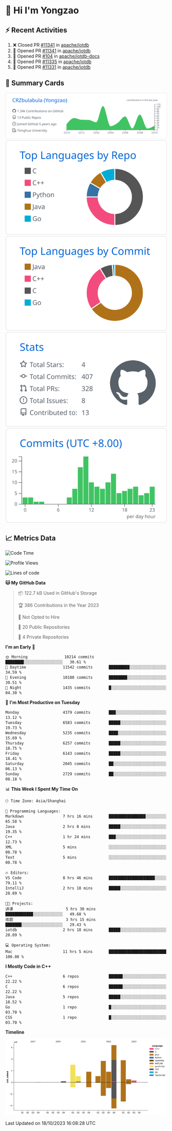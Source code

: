 # 👋 Hi I'm Yongzao

## ⚡ Recent Activities
<!--START_SECTION:activity-->
1. ❌ Closed PR [#11341](https://github.com/apache/iotdb/pull/11341) in [apache/iotdb](https://github.com/apache/iotdb)
2. 💪 Opened PR [#11341](https://github.com/apache/iotdb/pull/11341) in [apache/iotdb](https://github.com/apache/iotdb)
3. 💪 Opened PR [#104](https://github.com/apache/iotdb-docs/pull/104) in [apache/iotdb-docs](https://github.com/apache/iotdb-docs)
4. 💪 Opened PR [#11335](https://github.com/apache/iotdb/pull/11335) in [apache/iotdb](https://github.com/apache/iotdb)
5. 💪 Opened PR [#11331](https://github.com/apache/iotdb/pull/11331) in [apache/iotdb](https://github.com/apache/iotdb)
<!--END_SECTION:activity-->

## 🎑 Summary Cards

[![](https://raw.githubusercontent.com/CRZbulabula/CRZbulabula/main/profile-summary-card-output/github/0-profile-details.svg)](https://github.com/vn7n24fzkq/github-profile-summary-cards)
[![](https://raw.githubusercontent.com/CRZbulabula/CRZbulabula/main/profile-summary-card-output/github/1-repos-per-language.svg)](https://github.com/vn7n24fzkq/github-profile-summary-cards) [![](https://raw.githubusercontent.com/CRZbulabula/CRZbulabula/main/profile-summary-card-output/github/2-most-commit-language.svg)](https://github.com/vn7n24fzkq/github-profile-summary-cards)
[![](https://raw.githubusercontent.com/CRZbulabula/CRZbulabula/main/profile-summary-card-output/github/3-stats.svg)](https://github.com/vn7n24fzkq/github-profile-summary-cards) [![](https://raw.githubusercontent.com/CRZbulabula/CRZbulabula/main/profile-summary-card-output/github/4-productive-time.svg)](https://github.com/vn7n24fzkq/github-profile-summary-cards)

## 📈 Metrics Data

<!--START_SECTION:waka-->
![Code Time](http://img.shields.io/badge/Code%20Time-352%20hrs%2032%20mins-blue)

![Profile Views](http://img.shields.io/badge/Profile%20Views-9-blue)

![Lines of code](https://img.shields.io/badge/From%20Hello%20World%20I%27ve%20Written-23.6%20million%20lines%20of%20code-blue)

**🐱 My GitHub Data** 

> 📦 122.7 kB Used in GitHub's Storage 
 > 
> 🏆 386 Contributions in the Year 2023
 > 
> 🚫 Not Opted to Hire
 > 
> 📜 20 Public Repositories 
 > 
> 🔑 4 Private Repositories 
 > 
**I'm an Early 🐤** 

```text
🌞 Morning                10214 commits       ████████░░░░░░░░░░░░░░░░░   30.61 % 
🌆 Daytime                11542 commits       █████████░░░░░░░░░░░░░░░░   34.59 % 
🌃 Evening                10180 commits       ████████░░░░░░░░░░░░░░░░░   30.51 % 
🌙 Night                  1435 commits        █░░░░░░░░░░░░░░░░░░░░░░░░   04.30 % 
```
📅 **I'm Most Productive on Tuesday** 

```text
Monday                   4379 commits        ███░░░░░░░░░░░░░░░░░░░░░░   13.12 % 
Tuesday                  6583 commits        █████░░░░░░░░░░░░░░░░░░░░   19.73 % 
Wednesday                5235 commits        ████░░░░░░░░░░░░░░░░░░░░░   15.69 % 
Thursday                 6257 commits        █████░░░░░░░░░░░░░░░░░░░░   18.75 % 
Friday                   6143 commits        █████░░░░░░░░░░░░░░░░░░░░   18.41 % 
Saturday                 2045 commits        ██░░░░░░░░░░░░░░░░░░░░░░░   06.13 % 
Sunday                   2729 commits        ██░░░░░░░░░░░░░░░░░░░░░░░   08.18 % 
```


📊 **This Week I Spent My Time On** 

```text
🕑︎ Time Zone: Asia/Shanghai

💬 Programming Languages: 
Markdown                 7 hrs 16 mins       ████████████████░░░░░░░░░   65.58 % 
Java                     2 hrs 8 mins        █████░░░░░░░░░░░░░░░░░░░░   19.35 % 
C++                      1 hr 24 mins        ███░░░░░░░░░░░░░░░░░░░░░░   12.73 % 
XML                      5 mins              ░░░░░░░░░░░░░░░░░░░░░░░░░   00.78 % 
Text                     5 mins              ░░░░░░░░░░░░░░░░░░░░░░░░░   00.78 % 

🔥 Editors: 
VS Code                  8 hrs 46 mins       ████████████████████░░░░░   79.11 % 
IntelliJ                 2 hrs 18 mins       █████░░░░░░░░░░░░░░░░░░░░   20.89 % 

🐱‍💻 Projects: 
讲课                       5 hrs 30 mins       ████████████░░░░░░░░░░░░░   49.68 % 
改题                       3 hrs 15 mins       ███████░░░░░░░░░░░░░░░░░░   29.43 % 
iotdb                    2 hrs 18 mins       █████░░░░░░░░░░░░░░░░░░░░   20.89 % 

💻 Operating System: 
Mac                      11 hrs 5 mins       █████████████████████████   100.00 % 
```

**I Mostly Code in C++** 

```text
C++                      6 repos             ██████░░░░░░░░░░░░░░░░░░░   22.22 % 
C                        6 repos             ██████░░░░░░░░░░░░░░░░░░░   22.22 % 
Java                     5 repos             █████░░░░░░░░░░░░░░░░░░░░   18.52 % 
Go                       1 repo              █░░░░░░░░░░░░░░░░░░░░░░░░   03.70 % 
CSS                      1 repo              █░░░░░░░░░░░░░░░░░░░░░░░░   03.70 % 
```



**Timeline**

![Lines of Code chart](https://raw.githubusercontent.com/CRZbulabula/CRZbulabula/main/assets/bar_graph.png)


 Last Updated on 18/10/2023 16:08:28 UTC
<!--END_SECTION:waka-->

